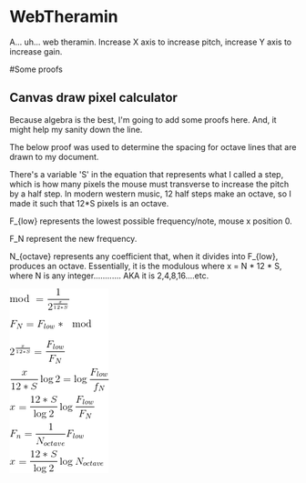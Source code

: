 # WebTheramin
A... uh... web theramin. Increase X axis to increase pitch, increase Y axis to increase gain. 



#Some proofs 
## Canvas draw pixel calculator

Because algebra is the best, I'm going to add some proofs here. And, it might help my sanity down the line.

The below proof was used to determine the spacing for octave lines that are drawn to my document.

There's a variable 'S' in the equation that represents what I called a step, 
which is how many pixels the mouse must transverse to increase the pitch by a half step. 
In modern western music, 12 half steps make an octave, so I made it such that 12*S pixels is an octave. 

F_{low} represents the lowest possible frequency/note, mouse x position 0.

F_N represent the new frequency. 

N_{octave} represents any coefficient that, when it divides into F_{low}, produces an octave. 
Essentially, it is the modulous where x = N * 12 * S, where N is any integer............ AKA it is 2,4,8,16....etc.





![Alt Text](https://github.com/C-Powers/WebTheramin/raw/master/CodeCogsEqn.gif)


